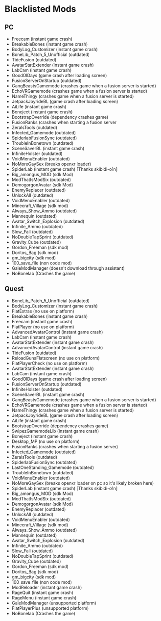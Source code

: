 # Blacklisted Mods

## PC
- Freecam (instant game crash)
- BreakableBones (instant game crash)
- BodyLog_Customizer (instant game crash)
- BoneLib_Patch_5_Unofficial (outdated)
- TideFusion (outdated)
- AvatarStatExtender (instant game crash)
- LabCam (instant game crash)
- GoodOlDays (game crash after loading screen)
- FusionServerOnStartup (outdated)
- GangBeastsGamemode (crashes game when a fusion server is started)
- EchoVRGamemode (crashes game when a fusion server is started)
- NameThingy (crashes game when a fusion server is started)
- JetpackJoyrideBL (game crash after loading screen)
- AiLife (instant game crash)
- Boneject (instant game crash)
- BootstrapOverride (dependency crashes game)
- FusionRanks (crashes when starting a fusion server
- ZeralsTools (outdated)
- Infected_Gamemode (outdated)
- SpiderlabFusionSync (outdated)
- TroubleInBonetown (outdated)
- SceneSaverBL (instant game crash)
- InfiniteHolster (outdated)
- VoidMenuEnabler (outdated)
- NoMoreGaySex (breaks openxr loader)
- SpiderLab (instant game crash) [Thanks skibidi-o1n]
- Big_amongus_MOD (sdk Mod)
- ModThatIsModSix (outdated)
- DemogorgonAvatar (sdk Mod)
- EnemyReplacer (outdated)
- UnlockAll (outdated)
- VoidMenuEnabler (outdated)
- Minecraft_Village (sdk mod)
- Always_Show_Ammo (outdated)
- Mannequin (outdated)
- Avatar_Switch_Explosion (outdated)
- Infinite_Ammo (outdated)
- Slow_Fall (outdated)
- NoDoubleTapSprint (outdated)
- Gravity_Cube (outdated)
- Gordon_Freeman (sdk mod)
- Doritos_Bag (sdk mod)
- gm_bigcity (sdk mod)
- 100_save_file (non code mod)
- GaleModManager (doesn't download through assistant)
- NoBonelab (Crashes the game)

## Quest
- BoneLib_Patch_5_Unofficial (outdated)
- BodyLog_Customizer (instant game crash)
- FlatExtras (no use on platform)
- BreakableBones (instant game crash)
- Freecam (instant game crash)
- FlatPlayer (no use on platform)
- AdvancedAvatarControl (instant game crash)
- LabCam (instant game crash)
- AvatarStatExtender (instant game crash)
- AdvancedAvatarControl (instant game crash)
- TideFusion (outdated)
- ReloadGunsFlatscreen (no use on platform)
- FlatPlayerCheck (no use on platform)
- AvatarStatExtender (instant game crash)
- LabCam (instant game crash)
- GoodOlDays (game crash after loading screen)
- FusionServerOnStartup (outdated)
- InfiniteHolster (outdated)
- SceneSaverBL (instant game crash)
- GangBeastsGamemode (crashes game when a fusion server is started)
- EchoVRGamemode (crashes game when a fusion server is started)
- NameThingy (crashes game when a fusion server is started)
- JetpackJoyrideBL (game crash after loading screen)
- AiLife (instant game crash)
- BootstrapOverride (dependency crashes game)
- SwipezGamemodeLib (instant game crash)
- Boneject (instant game crash)
- Desktop_MP (no use on platform)
- FusionRanks (crashes when starting a fusion server)
- Infected_Gamemode (outdated)
- ZeralsTools (outdated)
- SpiderlabFusionSync (outdated)
- LastOneStanding_Gamemode (outdated)
- TroubleInBonetown (outdated)
- VoidMenuEnabler (outdated)
- NoMoreGaySex (breaks openxr loader on pc so it's likely broken here)
- SpiderLab (instant game crash) [Thanks skibidi-o1n]
- Big_amongus_MOD (sdk Mod)
- ModThatIsModSix (outdated)
- DemogorgonAvatar (sdk Mod)
- EnemyReplacer (outdated)
- UnlockAll (outdated)
- VoidMenuEnabler (outdated)
- Minecraft_Village (sdk mod)
- Always_Show_Ammo (outdated)
- Mannequin (outdated)
- Avatar_Switch_Explosion (outdated)
- Infinite_Ammo (outdated)
- Slow_Fall (outdated)
- NoDoubleTapSprint (outdated)
- Gravity_Cube (outdated)
- Gordon_Freeman (sdk mod)
- Doritos_Bag (sdk mod)
- gm_bigcity (sdk mod)
- 100_save_file (non code mod)
- ModReloader (instant game crash)
- RageQuit (instant game crash)
- RageMenu (instant game crash)
- GaleModManager (unsupported platform)
- FlatPlayerPlus (unsupported platform)
- NoBonelab (Crashes the game)
